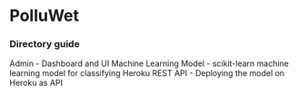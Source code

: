 # PolluWet

### Directory guide
Admin - Dashboard and UI
Machine Learning Model - scikit-learn machine learning model for classifying
Heroku REST API - Deploying the model on Heroku as API
